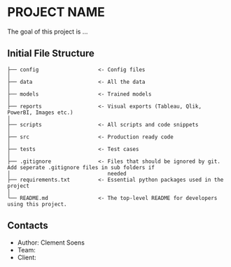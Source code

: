 # PROJECT NAME

The goal of this project is ...

## Initial File Structure

```
├── config                   <- Config files 
│
├── data                     <- All the data
│
├── models                   <- Trained models
│
├── reports                  <- Visual exports (Tableau, Qlik, PowerBI, Images etc.)
│
├── scripts                  <- All scripts and code snippets
│
├── src                      <- Production ready code
│
├── tests                    <- Test cases
│  
├── .gitignore               <- Files that should be ignored by git. Add seperate .gitignore files in sub folders if 
│                               needed
├── requirements.txt         <- Essential python packages used in the project
│  
└── README.md                <- The top-level README for developers using this project.
```

## Contacts
* Author: Clement Soens
* Team: 
* Client: 
